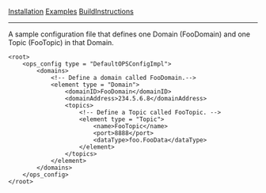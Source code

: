 [Installation](Installation.md) [Examples](SimpleCpp.md) [BuildInstructions](BuildInstructions.md)

---

A sample configuration file that defines one Domain (FooDomain) and one Topic (FooTopic) in that Domain.
```
<root>
    <ops_config type = "DefaultOPSConfigImpl">
        <domains>
            <!-- Define a domain called FooDomain.-->
            <element type = "Domain">
                <domainID>FooDomain</domainID>
                <domainAddress>234.5.6.8</domainAddress>
                <topics>
                    <!-- Define a Topic called FooTopic. -->
                    <element type = "Topic">
                        <name>FooTopic</name>
                        <port>8888</port>
                        <dataType>foo.FooData</dataType>
                    </element>
                </topics>
            </element>
        </domains>
    </ops_config>
</root>

```
